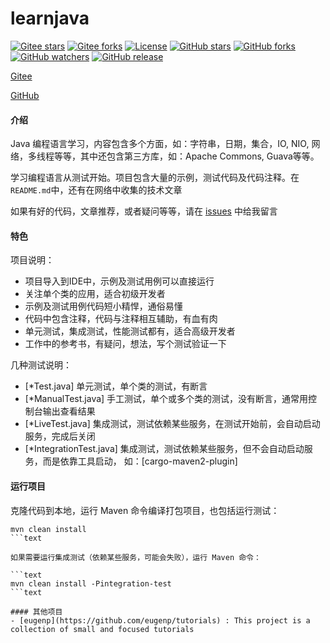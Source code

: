 # learnjava

[![Gitee stars](https://gitee.com/pinweiwan/learnjava/badge/star.svg)](https://gitee.com/pinweiwan/learnjava/stargazers)
[![Gitee forks](https://gitee.com/pinweiwan/learnjava/badge/fork.svg)](https://gitee.com/pinweiwan/learnjava/members)
[![License](https://img.shields.io/github/license/kavahub/learnjava.svg)](https://github.com/kavahub/learnjava/blob/main/LICENSE)
[![GitHub stars](https://img.shields.io/github/stars/kavahub/learnjava?style=flat-square&logo=GitHub)](https://github.com/kavahub/learnjava/stargazers)
[![GitHub forks](https://img.shields.io/github/forks/kavahub/learnjava?style=flat-square&logo=GitHub)](https://github.com/kavahub/learnjava/network/members)
[![GitHub watchers](https://img.shields.io/github/watchers/kavahub/learnjava?style=flat-square&logo=GitHub)](https://github.com/kavahub/learnjava/watchers)
[![GitHub release](https://img.shields.io/github/release/kavahub/learnjava?style=flat-square&logo=GitHub?color=blu)](https://github.com/kavahub/learnjava/releases)



[Gitee](https://gitee.com/pinweiwan/learnjava)

[GitHub](https://github.com/kavahub/learnjava)

#### 介绍

Java 编程语言学习，内容包含多个方面，如：字符串，日期，集合，IO, NIO, 网络，多线程等等，其中还包含第三方库，如：Apache Commons, Guava等等。

学习编程语言从测试开始。项目包含大量的示例，测试代码及代码注释。在 `README.md`中，还有在网络中收集的技术文章

如果有好的代码，文章推荐，或者疑问等等，请在 [issues](https://gitee.com/pinweiwan/learnjava/issues) 中给我留言

#### 特色

项目说明：
* 项目导入到IDE中，示例及测试用例可以直接运行
* 关注单个类的应用，适合初级开发者
* 示例及测试用例代码短小精悍，通俗易懂
* 代码中包含注释，代码与注释相互辅助，有血有肉
* 单元测试，集成测试，性能测试都有，适合高级开发者
* 工作中的参考书，有疑问，想法，写个测试验证一下

几种测试说明：
* [*Test.java] 单元测试，单个类的测试，有断言
* [*ManualTest.java] 手工测试，单个或多个类的测试，没有断言，通常用控制台输出查看结果
* [*LiveTest.java] 集成测试，测试依赖某些服务，在测试开始前，会自动启动服务，完成后关闭
* [*IntegrationTest.java] 集成测试，测试依赖某些服务，但不会自动启动服务，而是依靠工具启动， 如：[cargo-maven2-plugin]

#### 运行项目

克隆代码到本地，运行 Maven 命令编译打包项目，也包括运行测试：

```text
mvn clean install
```text

如果需要运行集成测试（依赖某些服务，可能会失败），运行 Maven 命令：

```text
mvn clean install -Pintegration-test
```text

#### 其他项目
- [eugenp](https://github.com/eugenp/tutorials) : This project is a collection of small and focused tutorials 
